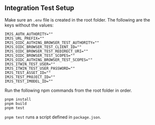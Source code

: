 ## Integration Test Setup

Make sure an `.env` file is created in the root folder. The following are the keys without the values:

```
IMJS_AUTH_AUTHORITY=""
IMJS_URL_PREFIX=""
IMJS_OIDC_AUTHING_BROWSER_TEST_AUTHORITY=""
IMJS_OIDC_BROWSER_TEST_CLIENT_ID=""
IMJS_OIDC_BROWSER_TEST_REDIRECT_URI=""
IMJS_OIDC_BROWSER_TEST_SCOPES=""
IMJS_OIDC_AUTHING_BROWSER_TEST_SCOPES=""
IMJS_ITWIN_TEST_USER=""
IMJS_ITWIN_TEST_USER_PASSWORD=""
IMJS_TEST_ASSET_ID=""
IMJS_TEST_PROJECT_ID=""
IMJS_TEST_IMODEL_ID=""
```

Run the following npm commands from the root folder in order.

```
pnpm install
pnpm build
pnpm test
```

`pnpm test` runs a script defined in `package.json`.
